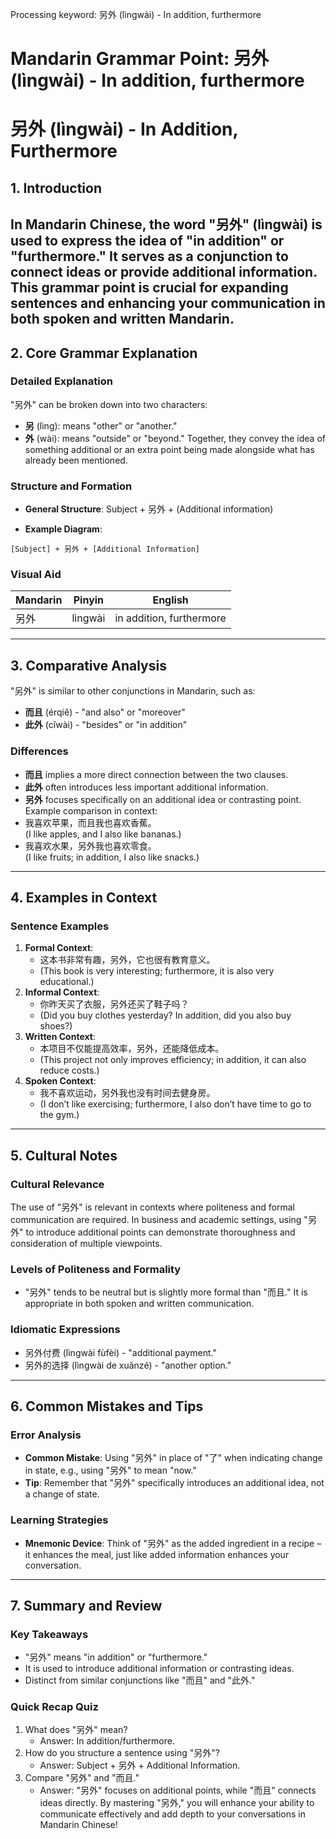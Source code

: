 Processing keyword: 另外 (lìngwài) - In addition, furthermore
# Mandarin Grammar Point: 另外 (lìngwài) - In addition, furthermore
# 另外 (lìngwài) - In Addition, Furthermore
## 1. Introduction
In Mandarin Chinese, the word "另外" (lìngwài) is used to express the idea of "in addition" or "furthermore." It serves as a conjunction to connect ideas or provide additional information. This grammar point is crucial for expanding sentences and enhancing your communication in both spoken and written Mandarin.
---
## 2. Core Grammar Explanation
### Detailed Explanation
"另外" can be broken down into two characters:
- **另** (lìng): means "other" or "another."
- **外** (wài): means "outside" or "beyond."
Together, they convey the idea of something additional or an extra point being made alongside what has already been mentioned.
### Structure and Formation
- **General Structure**: Subject + 另外 + (Additional information)
  
- **Example Diagram**: 
```
[Subject] + 另外 + [Additional Information]
```
### Visual Aid
| Mandarin   | Pinyin  | English                |
|------------|---------|------------------------|
| 另外      | lìngwài | in addition, furthermore |
---
## 3. Comparative Analysis
"另外" is similar to other conjunctions in Mandarin, such as:
- **而且** (érqiě) - "and also" or "moreover"
- **此外** (cǐwài) - "besides" or "in addition"
### Differences
- **而且** implies a more direct connection between the two clauses.
- **此外** often introduces less important additional information.
- **另外** focuses specifically on an additional idea or contrasting point.
Example comparison in context:
- 我喜欢苹果，而且我也喜欢香蕉。  
  (I like apples, and I also like bananas.)
- 我喜欢水果，另外我也喜欢零食。  
  (I like fruits; in addition, I also like snacks.)
---
## 4. Examples in Context
### Sentence Examples
1. **Formal Context**:
   - 这本书非常有趣，另外，它也很有教育意义。
   - (This book is very interesting; furthermore, it is also very educational.)
2. **Informal Context**:
   - 你昨天买了衣服，另外还买了鞋子吗？
   - (Did you buy clothes yesterday? In addition, did you also buy shoes?)
3. **Written Context**:
   - 本项目不仅能提高效率，另外，还能降低成本。
   - (This project not only improves efficiency; in addition, it can also reduce costs.)
4. **Spoken Context**:
   - 我不喜欢运动，另外我也没有时间去健身房。
   - (I don’t like exercising; furthermore, I also don’t have time to go to the gym.)
---
## 5. Cultural Notes
### Cultural Relevance
The use of "另外" is relevant in contexts where politeness and formal communication are required. In business and academic settings, using "另外" to introduce additional points can demonstrate thoroughness and consideration of multiple viewpoints.
### Levels of Politeness and Formality
- "另外" tends to be neutral but is slightly more formal than "而且." It is appropriate in both spoken and written communication.
### Idiomatic Expressions
- 另外付费 (lìngwài fùfèi) - "additional payment."
- 另外的选择 (lìngwài de xuǎnzé) - "another option."
---
## 6. Common Mistakes and Tips
### Error Analysis
- **Common Mistake**: Using "另外" in place of "了" when indicating change in state, e.g., using "另外" to mean "now."
- **Tip**: Remember that "另外" specifically introduces an additional idea, not a change of state.
### Learning Strategies
- **Mnemonic Device**: Think of "另外" as the added ingredient in a recipe – it enhances the meal, just like added information enhances your conversation.
---
## 7. Summary and Review
### Key Takeaways
- "另外" means "in addition" or "furthermore."
- It is used to introduce additional information or contrasting ideas.
- Distinct from similar conjunctions like "而且" and "此外."
### Quick Recap Quiz
1. What does "另外" mean?
   - Answer: In addition/furthermore.
2. How do you structure a sentence using "另外"?
   - Answer: Subject + 另外 + Additional Information.
3. Compare "另外" and "而且."
   - Answer: "另外" focuses on additional points, while "而且" connects ideas directly.
By mastering "另外," you will enhance your ability to communicate effectively and add depth to your conversations in Mandarin Chinese!
